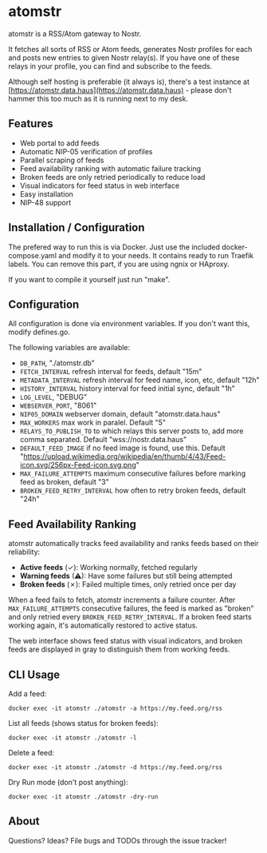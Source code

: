 # atomstr

atomstr is a RSS/Atom gateway to Nostr.

It fetches all sorts of RSS or Atom feeds, generates Nostr profiles for each and posts new entries to given Nostr relay(s). If you have one of these relays in your profile, you can find and subscribe to the feeds.

Although self hosting is preferable (it always is), there's a test instance at [https://atomstr.data.haus](https://atomstr.data.haus) - please don't hammer this too much as it is running next to my desk.

## Features

- Web portal to add feeds
- Automatic NIP-05 verification of profiles
- Parallel scraping of feeds
- Feed availability ranking with automatic failure tracking
- Broken feeds are only retried periodically to reduce load
- Visual indicators for feed status in web interface
- Easy installation
- NIP-48 support

## Installation / Configuration

The prefered way to run this is via Docker. Just use the included docker-compose.yaml and modify it to your needs. It contains ready to run Traefik labels. You can remove this part, if you are using ngnix or HAproxy.

If you want to compile it yourself just run "make". 


## Configuration

All configuration is done via environment variables. If you don't want this, modify defines.go.

The following variables are available:

- `DB_PATH`, "./atomstr.db"
- `FETCH_INTERVAL` refresh interval for feeds, default "15m"
- `METADATA_INTERVAL` refresh interval for feed name, icon, etc, default "12h"
- `HISTORY_INTERVAL` history interval for feed initial sync, default "1h"
- `LOG_LEVEL`, "DEBUG"
- `WEBSERVER_PORT`, "8061"
- `NIP05_DOMAIN` webserver domain, default  "atomstr.data.haus"
- `MAX_WORKERS` max work in paralel. Default "5"
- `RELAYS_TO_PUBLISH_TO` to which relays this server posts to, add more comma separated. Default "wss://nostr.data.haus"
- `DEFAULT_FEED_IMAGE` if no feed image is found, use this. Default "https://upload.wikimedia.org/wikipedia/en/thumb/4/43/Feed-icon.svg/256px-Feed-icon.svg.png"
- `MAX_FAILURE_ATTEMPTS` maximum consecutive failures before marking feed as broken, default "3"
- `BROKEN_FEED_RETRY_INTERVAL` how often to retry broken feeds, default "24h"

## Feed Availability Ranking

atomstr automatically tracks feed availability and ranks feeds based on their reliability:

- **Active feeds** (✓): Working normally, fetched regularly
- **Warning feeds** (⚠): Have some failures but still being attempted
- **Broken feeds** (✗): Failed multiple times, only retried once per day

When a feed fails to fetch, atomstr increments a failure counter. After `MAX_FAILURE_ATTEMPTS` consecutive failures, the feed is marked as "broken" and only retried every `BROKEN_FEED_RETRY_INTERVAL`. If a broken feed starts working again, it's automatically restored to active status.

The web interface shows feed status with visual indicators, and broken feeds are displayed in gray to distinguish them from working feeds.

## CLI Usage

Add a feed:

    docker exec -it atomstr ./atomstr -a https://my.feed.org/rss

List all feeds (shows status for broken feeds):

    docker exec -it atomstr ./atomstr -l

Delete a feed:

    docker exec -it atomstr ./atomstr -d https://my.feed.org/rss

Dry Run mode (don't post anything):

    docker exec -it atomstr ./atomstr -dry-run


## About

Questions? Ideas? File bugs and TODOs through the issue
tracker!
